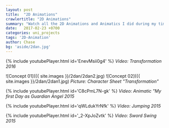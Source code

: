 ```yaml
---
layout: post
title:  "2D Animations"
crawlertitle: "2D Animations"
summary: "Watch all the 2D Animations and Animatics I did during my time at h_da university. Enjoy!"
date:   2017-02-23 +0700
categories: uni_projects
tags: '2D-Animation'
author: Chase
bg: 'aside/2dan.jpg'
---
```




{% include youtubePlayer.html id='EnevMsii0g4' %}
*Video: Transformation 2016* 

![Concept 01]({{ site.images }}/2dan/2dan2.jpg)
![Concept 02]({{ site.images }}/2dan/2dan1.jpg)
*Picture: Character Sheet "Transformation"*

{% include youtubePlayer.html id='C8cPmL7N-gk' %}
*Video: Animatic "My first Day as Guardian Angel 2015* 

{% include youtubePlayer.html id='qWLdukYrNfk' %}
*Video: Jumping 2015* 

{% include youtubePlayer.html id='_2-XpJoZvtk' %}
*Video: Sword Swing 2015* 


